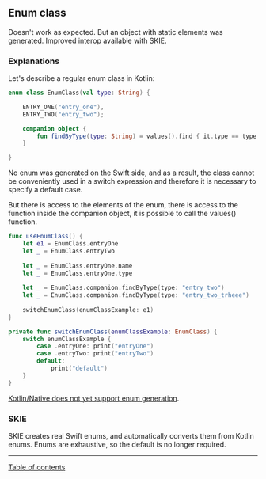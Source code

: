 ## Enum class

Doesn't work as expected. But an object with static elements was generated. Improved interop available with SKIE.

### Explanations

Let's describe a regular enum class in Kotlin:

```kotlin
enum class EnumClass(val type: String) {

    ENTRY_ONE("entry_one"),
    ENTRY_TWO("entry_two");

    companion object {
        fun findByType(type: String) = values().find { it.type == type }
    }

}
```

No enum was generated on the Swift side, and as a result, the class cannot be conveniently used in a switch expression and therefore it is necessary to specify a default case.

But there is access to the elements of the enum, there is access to the function inside the companion object, it is possible to call the values() function.

```swift
func useEnumClass() {
    let e1 = EnumClass.entryOne
    let _ = EnumClass.entryTwo
    
    let _ = EnumClass.entryOne.name
    let _ = EnumClass.entryOne.type
    
    let _ = EnumClass.companion.findByType(type: "entry_two")
    let _ = EnumClass.companion.findByType(type: "entry_two_trheee")
    
    switchEnumClass(enumClassExample: e1)
}

private func switchEnumClass(enumClassExample: EnumClass) {
    switch enumClassExample {
        case .entryOne: print("entryOne")
        case .entryTwo: print("entryTwo")
        default:
            print("default")
    }
}
```

[Kotlin/Native does not yet support enum generation](https://youtrack.jetbrains.com/issue/KT-48068).

### SKIE

SKIE creates real Swift enums, and automatically converts them from Kotlin enums. Enums are exhaustive, so the default is no longer required.

---
[Table of contents](/README.md)